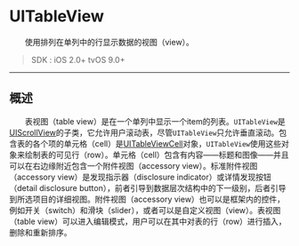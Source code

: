 # UITableView

　　使用排列在单列中的行显示数据的视图（view）。

> SDK : 
>   iOS 2.0+
>   tvOS 9.0+

---
## 概述

　　表视图（table view）是在一个单列中显示一个item的列表。`UITableView`是[UIScrollView]()的子类，它允许用户滚动表，尽管`UITableView`只允许垂直滚动。包含表的各个项的单元格（cell）是[UITableViewCell]()对象，`UITableView`使用这些对象来绘制表的可见行（row）。单元格（cell）包含有内容——标题和图像——并且可以在右边缘附近包含一个附件视图（accessory view）。标准附件视图（accessory view）是发现指示器（disclosure indicator）或详情发现按钮（detail disclosure button），前者引导到数据层次结构中的下一级别，后者引导到所选项目的详细视图。附件视图（accessory view）也可以是框架内的控件，例如开关（switch）和滑块（slider），或者可以是自定义视图（view）。表视图（table view）可以进入编辑模式，用户可以在其中对表的行（row）进行插入，删除和重新排序。

